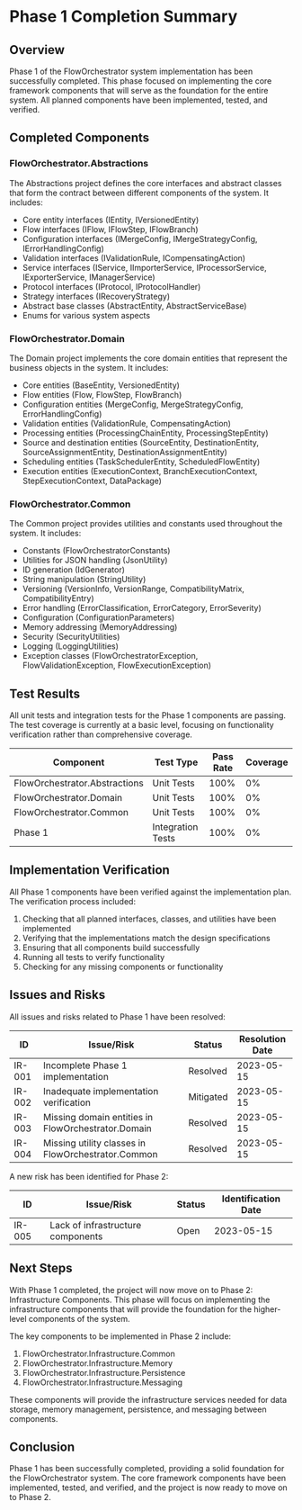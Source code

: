 # Phase 1 Completion Summary

## Overview

Phase 1 of the FlowOrchestrator system implementation has been successfully completed. This phase focused on implementing the core framework components that will serve as the foundation for the entire system. All planned components have been implemented, tested, and verified.

## Completed Components

### FlowOrchestrator.Abstractions

The Abstractions project defines the core interfaces and abstract classes that form the contract between different components of the system. It includes:

- Core entity interfaces (IEntity, IVersionedEntity)
- Flow interfaces (IFlow, IFlowStep, IFlowBranch)
- Configuration interfaces (IMergeConfig, IMergeStrategyConfig, IErrorHandlingConfig)
- Validation interfaces (IValidationRule, ICompensatingAction)
- Service interfaces (IService, IImporterService, IProcessorService, IExporterService, IManagerService)
- Protocol interfaces (IProtocol, IProtocolHandler)
- Strategy interfaces (IRecoveryStrategy)
- Abstract base classes (AbstractEntity, AbstractServiceBase)
- Enums for various system aspects

### FlowOrchestrator.Domain

The Domain project implements the core domain entities that represent the business objects in the system. It includes:

- Core entities (BaseEntity, VersionedEntity)
- Flow entities (Flow, FlowStep, FlowBranch)
- Configuration entities (MergeConfig, MergeStrategyConfig, ErrorHandlingConfig)
- Validation entities (ValidationRule, CompensatingAction)
- Processing entities (ProcessingChainEntity, ProcessingStepEntity)
- Source and destination entities (SourceEntity, DestinationEntity, SourceAssignmentEntity, DestinationAssignmentEntity)
- Scheduling entities (TaskSchedulerEntity, ScheduledFlowEntity)
- Execution entities (ExecutionContext, BranchExecutionContext, StepExecutionContext, DataPackage)

### FlowOrchestrator.Common

The Common project provides utilities and constants used throughout the system. It includes:

- Constants (FlowOrchestratorConstants)
- Utilities for JSON handling (JsonUtility)
- ID generation (IdGenerator)
- String manipulation (StringUtility)
- Versioning (VersionInfo, VersionRange, CompatibilityMatrix, CompatibilityEntry)
- Error handling (ErrorClassification, ErrorCategory, ErrorSeverity)
- Configuration (ConfigurationParameters)
- Memory addressing (MemoryAddressing)
- Security (SecurityUtilities)
- Logging (LoggingUtilities)
- Exception classes (FlowOrchestratorException, FlowValidationException, FlowExecutionException)

## Test Results

All unit tests and integration tests for the Phase 1 components are passing. The test coverage is currently at a basic level, focusing on functionality verification rather than comprehensive coverage.

| Component | Test Type | Pass Rate | Coverage |
|-----------|-----------|-----------|----------|
| FlowOrchestrator.Abstractions | Unit Tests | 100% | 0% |
| FlowOrchestrator.Domain | Unit Tests | 100% | 0% |
| FlowOrchestrator.Common | Unit Tests | 100% | 0% |
| Phase 1 | Integration Tests | 100% | 0% |

## Implementation Verification

All Phase 1 components have been verified against the implementation plan. The verification process included:

1. Checking that all planned interfaces, classes, and utilities have been implemented
2. Verifying that the implementations match the design specifications
3. Ensuring that all components build successfully
4. Running all tests to verify functionality
5. Checking for any missing components or functionality

## Issues and Risks

All issues and risks related to Phase 1 have been resolved:

| ID | Issue/Risk | Status | Resolution Date |
|----|------------|--------|-----------------|
| IR-001 | Incomplete Phase 1 implementation | Resolved | 2023-05-15 |
| IR-002 | Inadequate implementation verification | Mitigated | 2023-05-15 |
| IR-003 | Missing domain entities in FlowOrchestrator.Domain | Resolved | 2023-05-15 |
| IR-004 | Missing utility classes in FlowOrchestrator.Common | Resolved | 2023-05-15 |

A new risk has been identified for Phase 2:

| ID | Issue/Risk | Status | Identification Date |
|----|------------|--------|---------------------|
| IR-005 | Lack of infrastructure components | Open | 2023-05-15 |

## Next Steps

With Phase 1 completed, the project will now move on to Phase 2: Infrastructure Components. This phase will focus on implementing the infrastructure components that will provide the foundation for the higher-level components of the system.

The key components to be implemented in Phase 2 include:

1. FlowOrchestrator.Infrastructure.Common
2. FlowOrchestrator.Infrastructure.Memory
3. FlowOrchestrator.Infrastructure.Persistence
4. FlowOrchestrator.Infrastructure.Messaging

These components will provide the infrastructure services needed for data storage, memory management, persistence, and messaging between components.

## Conclusion

Phase 1 has been successfully completed, providing a solid foundation for the FlowOrchestrator system. The core framework components have been implemented, tested, and verified, and the project is now ready to move on to Phase 2.

